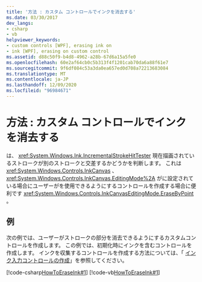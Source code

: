```yaml
---
title: '方法 : カスタム コントロールでインクを消去する'
ms.date: 03/30/2017
dev_langs:
- csharp
- vb
helpviewer_keywords:
- custom controls [WPF], erasing ink on
- ink [WPF], erasing on custom control
ms.assetid: d88c50f9-b4d8-4962-a28b-67d6a15a5fe0
ms.openlocfilehash: 60e2af64cb0c5b313f4f1201cab70da6a88f61e7
ms.sourcegitcommit: 9f6df084c53a3da0ea657ed0d708a72213683084
ms.translationtype: MT
ms.contentlocale: ja-JP
ms.lasthandoff: 12/09/2020
ms.locfileid: "96984671"
---
```

# <a name="how-to-erase-ink-on-a-custom-control"></a>方法 : カスタム コントロールでインクを消去する
は、 <xref:System.Windows.Ink.IncrementalStrokeHitTester> 現在描画されているストロークが別のストロークと交差するかどうかを判断します。  これは <xref:System.Windows.Controls.InkCanvas> 、 <xref:System.Windows.Controls.InkCanvas.EditingMode%2A> がに設定されている場合にユーザーがを使用できるようにするコントロールを作成する場合に便利です <xref:System.Windows.Controls.InkCanvasEditingMode.EraseByPoint> 。  
  
## <a name="example"></a>例  
 次の例では、ユーザーがストロークの部分を消去できるようにするカスタムコントロールを作成します。  この例では、初期化時にインクを含むコントロールを作成します。  インクを収集するコントロールを作成する方法については、「 [インク入力コントロールの作成](creating-an-ink-input-control.md)」を参照してください。  
  
 [!code-csharp[HowToEraseInk#1](~/samples/snippets/csharp/VS_Snippets_Wpf/HowToEraseInk/CSharp/InkEraser.cs#1)]
 [!code-vb[HowToEraseInk#1](~/samples/snippets/visualbasic/VS_Snippets_Wpf/HowToEraseInk/VisualBasic/InkEraser.vb#1)]
